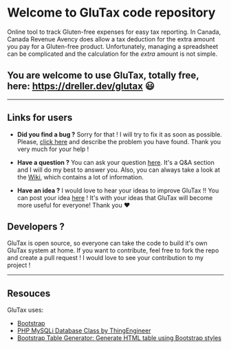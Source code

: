 # Welcome to GluTax code repository
Online tool to track Gluten-free expenses for easy tax reporting.  In Canada, Canada Revenue Avency does allow a tax deduction for the extra amount you pay for a Gluten-free product.  Unfortunately, managing a spreadsheet can be complicated and the calculation for the *extra* amount is not simple.

## You are welcome to use GluTax, totally free, here:  https://dreller.dev/glutax 😃
---

## Links for users
* **Did you find a bug ?**  Sorry for that !  I will try to fix it as soon as possible.  Please, [click here](https://github.com/Dreller/glutax/issues/new?labels=bug) and describe the problem you have found.  Thank you very much for your help !

* **Have a question ?** You can ask your question [here](https://github.com/Dreller/glutax/discussions/new?category=Questions).  It's a Q&A section and I will do my best to answer you.  Also, you can always take a look at the [Wiki](https://github.com/Dreller/glutax/wiki), which contains a lot of information.

* **Have an idea ?** I would love to hear your ideas to improve GluTax !!  You can post your idea [here](https://github.com/Dreller/glutax/discussions/new?category=Ideas) !  It's with your ideas that GluTax will become more useful for everyone!  Thank you ­❤

## Developers ?
GluTax is open source, so everyone can take the code to build it's own GluTax system at home.  If you want to contribute, feel free to fork the repo and create a pull request !  I would love to see your contribution to my project !

---

## Resouces
GluTax uses:
* [Bootstrap](https://getbootstrap.com/)
* [PHP MySQLi Database Class by ThingEngineer](https://github.com/ThingEngineer/PHP-MySQLi-Database-Class)
* [Bootstrap Table Generator: Generate HTML table using Bootstrap styles](https://www.phpclasses.org/package/9212-PHP-Generate-HTML-table-using-Bootstrap-styles.html#information)
